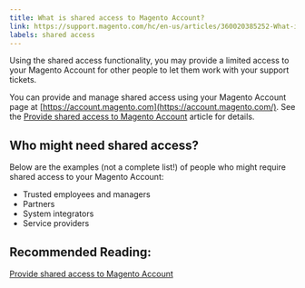 ```yaml
---
title: What is shared access to Magento Account?
link: https://support.magento.com/hc/en-us/articles/360020385252-What-is-shared-access-to-Magento-Account-
labels: shared access
---
```


Using the shared access functionality, you may provide a limited access to your Magento Account for other people to let them work with your support tickets.

You can provide and manage shared access using your Magento Account page at [https://account.magento.com](https://account.magento.com/). See the [Provide shared access to Magento Account](https://support.magento.com/hc/en-us/articles/360020694351-Provide-shared-access-to-Magento-Account) article for details.

## Who might need shared access?

Below are the examples (not a complete list!) of people who might require shared access to your Magento Account:

* Trusted employees and managers
* Partners
* System integrators
* Service providers

## Recommended Reading:

[Provide shared access to Magento Account](https://support.magento.com/hc/en-us/articles/360020694351-Provide-shared-access-to-Magento-Account)